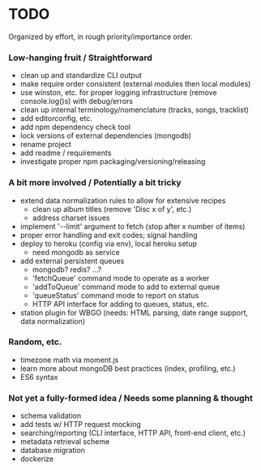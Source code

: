 # TODO

Organized by effort, in rough priority/importance order.


### Low-hanging fruit / Straightforward

* clean up and standardize CLI output
* make require order consistent (external modules then local modules)
* use winston, etc. for proper logging infrastructure (remove console.log()s) with debug/errors
* clean up internal terminology/nomenclature (tracks, songs, tracklist)
* add editorconfig, etc.
* add npm dependency check tool
* lock versions of external dependencies (mongodb)
* rename project
* add readme / requirements
* investigate proper npm packaging/versioning/releasing


### A bit more involved / Potentially a bit tricky

* extend data normalization rules to allow for extensive recipes
  * clean up album titles (remove 'Disc x of y', etc.)
  * address charset issues
* implement '--limit' argument to fetch (stop after x number of items)
* proper error handling and exit codes; signal handling
* deploy to heroku (config via env), local heroku setup
  * need mongodb as service
* add external persistent queues
  * mongodb? redis? ...?
  * 'fetchQueue' command mode to operate as a worker
  * 'addToQueue' command mode to add to external queue
  * 'queueStatus' command mode to report on status
  * HTTP API interface for adding to queues, status, etc.
* station plugin for WBGO (needs: HTML parsing, date range support, data normalization)


### Random, etc.

* timezone math via moment.js
* learn more about mongoDB best practices (index, profiling, etc.)
* ES6 syntax


### Not yet a fully-formed idea / Needs some planning & thought

* schema validation
* add tests w/ HTTP request mocking
* searching/reporting (CLI interface, HTTP API, front-end client, etc.)
* metadata retrieval scheme
* database migration
* dockerize
